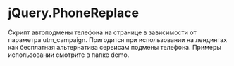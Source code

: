 jQuery.PhoneReplace
===================
Скрипт автоподмены телефона на странице в зависимости от параметра utm_campaign. Пригодится при использовании на лендингах как бесплатная альтернатива сервисам подмены телефона.
Примеры использовании смотрите в папке demo.
